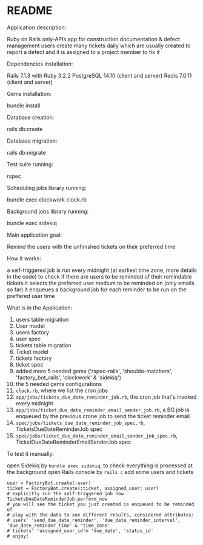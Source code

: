 # README

Application description:

  Ruby on Rails only-APIs app for construction documentation & defect management
  users create many tickets daily which are usually created to report a defect and it is assigned to a project member to fix it

Dependencies installation:

  Rails 7.1.3 with Ruby 3.2.2
  PostgreSQL 14.10 (client and server)
  Redis 7.0.11 (client and server)

Gems installation:

  bundle install

Database creation:

  rails db:create

Database migration:

  rails db:migrate

Test suite running:

  rspec

Scheduling jobs library running:

  bundle exec clockwork clock.rb

Background jobs library running:

  bundle exec sidekiq

Main application goal:

  Remind the users with the unfinished tickets on their preferred time

How it works:

  a self-triggered job is run every midnight (at earliest time zone, more details in the code) to check if there are
  users to be reminded of their remindable tickets
  it selects the preferred user medium to be reminded on (only emails so far)
  it enqueues a background job for each reminder to be run on the preffered user time

What is in the Application:
  01. users table migration
  02. User model
  03. users factory
  04. user spec
  05. tickets table migration
  06. Ticket model
  07. tickets factory
  08. ticket spec
  09. added more 5 needed gems ('rspec-rails', 'shoulda-matchers', 'factory_bot_rails', 'clockwork' & 'sidekiq')
  10. the 5 needed gems configurations
  11. `clock.rb`, where we list the cron jobs
  12. `app/jobs/tickets_due_date_reminder_job.rb`, the cron job that's invoked every midnight
  13. `app/jobs/ticket_due_date_reminder_email_sender_job.rb`, a BG job is enqueued by the previous crone job to send the ticket reminder email
  14. `spec/jobs/tickets_due_date_reminder_job_spec.rb`, TicketsDueDateReminderJob spec
  15. `spec/jobs/ticket_due_date_reminder_email_sender_job_spec.rb`, TicketDueDateReminderEmailSenderJob spec

To test it manually:

  open Sidekiq by `bundle exec sidekiq`, to check everything is processed at the background
  open Rails console by `rails c`
  add some users and tickets
  ```
  user = FactoryBot.create(:user)
  ticket = FactoryBot.create(:ticket, assigned_user: user)
  # explicitly run the self-triggered job now
  TicketsDueDateReminderJob.perform_now
  # you will see the ticket you just created is enqueued to be reminded of
  # play with the data to see different results, considered attributes:
  # users' 'send_due_date_reminder', 'due_date_reminder_interval', 'due_date_reminder_time' & 'time_zone'
  # tickets' 'assigned_user_id'm 'due_date', 'status_id'
  # enjoy!
  ```
